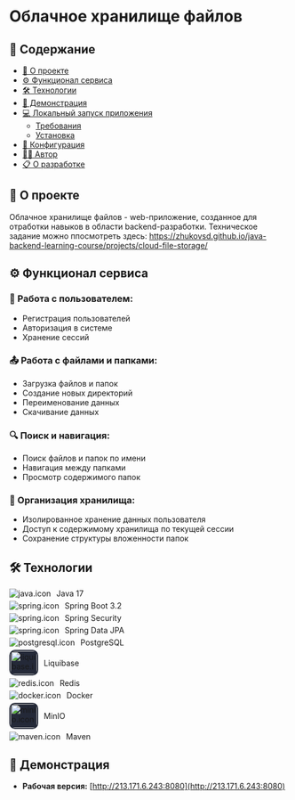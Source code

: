 # Облачное хранилище файлов

## 📑 Содержание

- [📝 О проекте](#о-проекте)
- [⚙️ Функционал сервиса](#функционал-сервиса)
- [🛠️ Технологии](#технологии)
- [🚀 Демонстрация](#демонстрация)
- [💻 Локальный запуск приложения](#локальный-запуск-приложения)
    - [Требования](#требования)
    - [Установка](#установка)
- [🔧 Конфигурация](#конфигурация)
- [👨‍💻 Автор](#автор)
- [📋 О разработке](#о-разработке)

## 📝 О проекте

Облачное хранилище файлов - web-приложение, созданное для отработки навыков в области backend-разработки.
Техническое задание можно ппосмотреть здесь: https://zhukovsd.github.io/java-backend-learning-course/projects/cloud-file-storage/


## ⚙️ Функционал сервиса

### 👤 Работа с пользователем:

- Регистрация пользователей
- Авторизация в системе
- Хранение сессий

### 📤 Работа с файлами и папками:

- Загрузка файлов и папок
- Создание новых директорий
- Переименование данных
- Скачивание данных

### 🔍 Поиск и навигация:

- Поиск файлов и папок по имени
- Навигация между папками
- Просмотр содержимого папок


### 💾 Организация хранилища:

- Изолированное хранение данных пользователя
- Доступ к содержимому хранилища по текущей сессии
- Сохранение структуры вложенности папок

## 🛠️ Технологии


  <div style="display: flex; align-items: center; gap: 10px; margin-bottom: 5px;">
  <img alt="java.icon" src="https://skillicons.dev/icons?i=java"/>
  <span>Java 17</span>
</div>
<div style="display: flex; align-items: center; gap: 10px; margin-bottom: 5px;">
    <img alt="spring.icon" src="https://skillicons.dev/icons?i=spring"/>
    Spring Boot 3.2
</div>
<div style="display: flex; align-items: center; gap: 10px; margin-bottom: 5px;">
  <img alt="spring.icon" src="https://skillicons.dev/icons?i=spring"/>
  Spring Security
</div>
<div style="display: flex; align-items: center; gap: 10px; margin-bottom: 5px;">
  <img alt="spring.icon" src="https://skillicons.dev/icons?i=spring"/>
  Spring Data JPA
</div>
  <div style="display: flex; align-items: center; gap: 10px; margin-bottom: 5px;">
    <img alt="postgresql.icon" src="https://skillicons.dev/icons?i=postgres"/>
    PostgreSQL
  </div>
<div style="display: flex; align-items: center; gap: 10px; margin-bottom: 5px;">
  <img alt="liquibase.icon" src="https://icon.icepanel.io/Technology/svg/Liquibase.svg" 
    width="48" height="42" style="background-color: #242938; border-radius: 10px; padding: 2px;"/>
  Liquibase
</div>
  <div style="display: flex; align-items: center; gap: 10px; margin-bottom: 5px;">
    <img alt="redis.icon" src="https://skillicons.dev/icons?i=redis"/>
    Redis
  </div>
  <div style="display: flex; align-items: center; gap: 10px; margin-bottom: 5px;">
    <img alt="docker.icon" src="https://skillicons.dev/icons?i=docker"/>
    Docker
  </div>
<div style="display: flex; align-items: center; gap: 10px; margin-bottom: 5px;">
  <img alt="minio.icon" src="https://www.vectorlogo.zone/logos/minioio/minioio-icon.svg" 
    width="48" height="43" style="background-color: #242938; border-radius: 10px; padding: 2px;"/>
  MinIO
</div>
<div style="display: flex; align-items: center; gap: 10px; margin-bottom: 5px;">
    <img alt="maven.icon" src="https://skillicons.dev/icons?i=maven"/>
    Maven
  </div>


## 🚀 Демонстрация

- **Рабочая версия:** [http://213.171.6.243:8080](http://213.171.6.243:8080)


